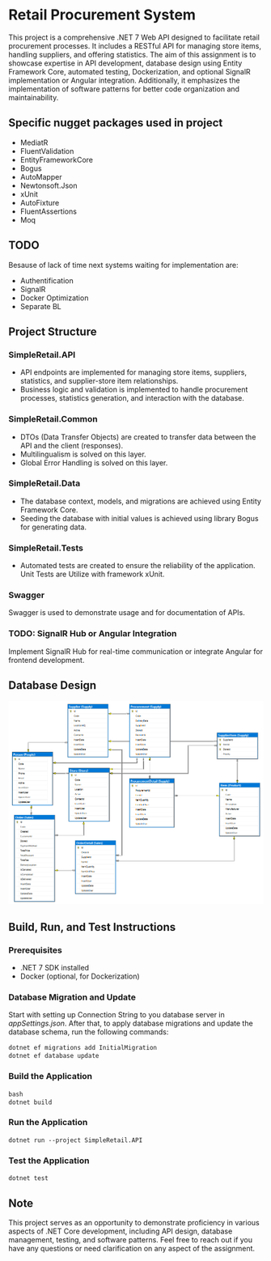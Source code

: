 # Retail Procurement System

This project is a comprehensive .NET 7 Web API designed to facilitate retail procurement processes. 
It includes a RESTful API for managing store items, handling suppliers, and offering statistics. 
The aim of this assignment is to showcase expertise in API development, database design using Entity Framework Core, automated testing, Dockerization, and optional SignalR implementation or Angular integration. 
Additionally, it emphasizes the implementation of software patterns for better code organization and maintainability.

## Specific nugget packages used in project
- MediatR
- FluentValidation
- EntityFrameworkCore
- Bogus
- AutoMapper
- Newtonsoft.Json
- xUnit
- AutoFixture
- FluentAssertions
- Moq

## TODO
Besause of lack of time next systems waiting for implementation are:
- Authentification
- SignalR
- Docker Optimization
- Separate BL

## Project Structure

### SimpleRetail.API
- API endpoints are implemented for managing store items, suppliers, statistics, and supplier-store item relationships.
- Business logic and validation is implemented to handle procurement processes, statistics generation, and interaction with the database.

### SimpleRetail.Common
- DTOs (Data Transfer Objects) are created to transfer data between the API and the client (responses).
- Multilingualism is solved on this layer.
- Global Error Handling is solved on this layer.

### SimpleRetail.Data
- The database context, models, and migrations are achieved using Entity Framework Core.
- Seeding the database with initial values is achieved using library Bogus for generating data.

### SimpleRetail.Tests
- Automated tests are created to ensure the reliability of the application. Unit Tests are Utilize with framework xUnit.

### Swagger
Swagger is used to demonstrate usage and for documentation of APIs.

### TODO: SignalR Hub or Angular Integration
Implement SignalR Hub for real-time communication or integrate Angular for frontend development.


## Database Design

![image info](./images/SimpleRetail_ER_diagram.png)


## Build, Run, and Test Instructions

### Prerequisites
- .NET 7 SDK installed
- Docker (optional, for Dockerization)

### Database Migration and Update
Start with setting up Connection String to you database server in <em>appSettings.json</em>.
After that, to apply database migrations and update the database schema, run the following commands:
```
dotnet ef migrations add InitialMigration
dotnet ef database update
```

### Build the Application
```
bash
dotnet build
```

### Run the Application
```
dotnet run --project SimpleRetail.API
```

### Test the Application
```
dotnet test
```


## Note
This project serves as an opportunity to demonstrate proficiency in various aspects of .NET Core development, including API design, database management, testing, and software patterns.
Feel free to reach out if you have any questions or need clarification on any aspect of the assignment.